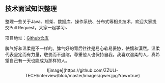 ## 技术面试知识整理

整理一些关于Java、框架、数据库、操作系统、分布式等相关技术，欢迎大家提交Pull Request，大家一起学习~

项目地址：[Github仓库](https://github.com/ZZULI-TECH/interview)


脾气好和温柔是不一样的。脾气好的背后往往是易心软易妥协，怯懦和漠然。温柔代表坚定而有力量，敬畏而不退缩，尊重他人也保持自我。我喜欢温柔的人，真希望自己有一天也能成为那样的人。

<center>
![image](https://github.com/ZZULI-TECH/interview/blob/master/images/qwer.jpg?raw=true)
</center>